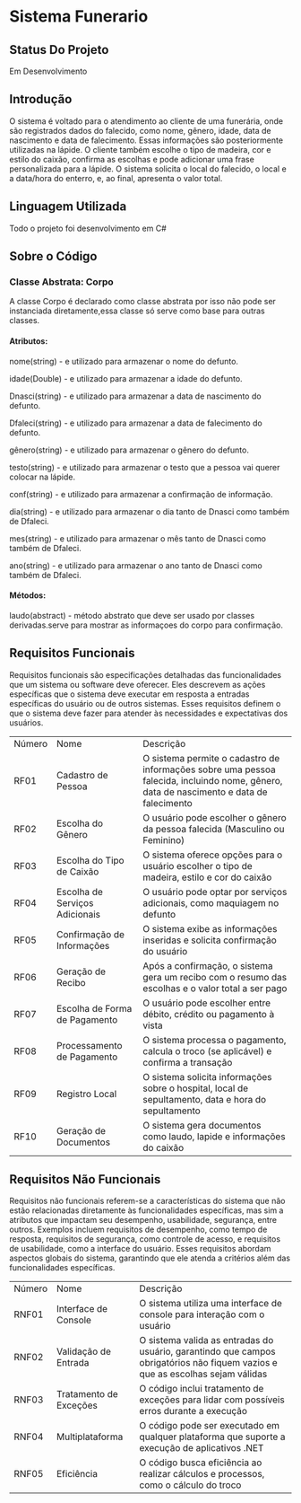 # Sistema Funerario

## Status Do Projeto 

Em Desenvolvimento 

## Introdução

O sistema é voltado para o atendimento ao cliente de uma funerária, onde são registrados dados do falecido, como nome, gênero, idade, data de nascimento e data de falecimento. Essas informações são posteriormente utilizadas na lápide. O cliente também escolhe o tipo de madeira, cor e estilo do caixão, confirma as escolhas e pode adicionar uma frase personalizada para a lápide. O sistema solicita o local do falecido, o local e a data/hora do enterro, e, ao final, apresenta o valor total.

## Linguagem Utilizada

Todo o projeto foi desenvolvimento em C#

## Sobre o Código

### Classe Abstrata: Corpo

A classe Corpo é declarado como classe abstrata por isso não pode ser instanciada diretamente,essa classe só serve como base para outras classes.

#### Atributos: 

nome(string) - e utilizado para armazenar o nome do defunto.

idade(Double) - e utilizado para armazenar a idade do defunto.

Dnasci(string) - e utilizado para armazenar a data de nascimento do defunto.

Dfaleci(string) - e utilizado para armazenar a data de falecimento do defunto.

gênero(string) - e utilizado para armazenar o gênero do defunto.

testo(string) - e utilizado para armazenar o testo que a pessoa vai querer colocar na lápide.

conf(string) - e utilizado para armazenar a confirmação de informação.

dia(string) - e utilizado para armazenar o dia tanto de Dnasci como também de Dfaleci.

mes(string) - e utilizado para armazenar o mês tanto de Dnasci como também de Dfaleci.

ano(string) - e utilizado para armazenar o ano tanto de Dnasci como também de Dfaleci.

#### Métodos:

laudo(abstract) - método abstrato que deve ser usado por classes derivadas.serve para mostrar as informaçoes do corpo para confirmação.


## Requisitos Funcionais 

Requisitos funcionais são especificações detalhadas das funcionalidades que um sistema ou software deve oferecer. Eles descrevem as ações específicas que o sistema deve executar em resposta a entradas específicas do usuário ou de outros sistemas. Esses requisitos definem o que o sistema deve fazer para atender às necessidades e expectativas dos usuários.

<table>
<tr>
<td>Número</td>
<td>Nome</td>
<td>Descrição</td>
</tr>
<tr>
<td>RF01</td>
<td>Cadastro de Pessoa</td>
<td> O sistema permite o cadastro de informações sobre uma pessoa falecida, incluindo nome, gênero, data de nascimento e data de falecimento</td>
</tr>
<tr>
<td>RF02</td>
<td>Escolha do Gênero</td>
<td>O usuário pode escolher o gênero da pessoa falecida (Masculino ou Feminino)</td>
</tr>
<tr>
<td>RF03</td>
<td>Escolha do Tipo de Caixão</td>
<td>O sistema oferece opções para o usuário escolher o tipo de madeira, estilo e cor do caixão</td>
</tr>
<tr>
<td>RF04</td>
<td>Escolha de Serviços Adicionais</td>
<td>O usuário pode optar por serviços adicionais, como maquiagem no defunto</td>
</tr>
<tr>
<td>RF05</td>
<td>Confirmação de Informações</td>
<td>O sistema exibe as informações inseridas e solicita confirmação do usuário</td>
</tr>
<tr>
<td>RF06</td>
<td>Geração de Recibo</td>
<td>Após a confirmação, o sistema gera um recibo com o resumo das escolhas e o valor total a ser pago</td>
</tr>
<tr>
<td>RF07</td>
<td>Escolha de Forma de Pagamento</td>
<td>O usuário pode escolher entre débito, crédito ou pagamento à vista</td>
</tr>
<tr>
<td>RF08</td>
<td>Processamento de Pagamento</td>
<td>O sistema processa o pagamento, calcula o troco (se aplicável) e confirma a transação</td>
</tr>
<tr>
<td>RF09</td>
<td>Registro Local</td>
<td>O sistema solicita informações sobre o hospital, local de sepultamento, data e hora do sepultamento</td>
</tr>
<tr>
<td>RF10</td>
<td>Geração de Documentos</td>
<td>O sistema gera documentos como laudo, lapide e informações do caixão</td>
</tr>
</table>

## Requisitos Não Funcionais

Requisitos não funcionais referem-se a características do sistema que não estão relacionadas diretamente às funcionalidades específicas, mas sim a atributos que impactam seu desempenho, usabilidade, segurança, entre outros. Exemplos incluem requisitos de desempenho, como tempo de resposta, requisitos de segurança, como controle de acesso, e requisitos de usabilidade, como a interface do usuário. Esses requisitos abordam aspectos globais do sistema, garantindo que ele atenda a critérios além das funcionalidades específicas.

<table>
<tr>
<td>Número</td>
<td>Nome</td>
<td>Descrição</td>
</tr>
<tr>
<td>RNF01</td>
<td>Interface de Console</td>
<td>O sistema utiliza uma interface de console para interação com o usuário</td>
</tr>
<tr>
<td>RNF02</td>
<td>Validação de Entrada</td>
<td>O sistema valida as entradas do usuário, garantindo que campos obrigatórios não fiquem vazios e que as escolhas sejam válidas</td>
</tr>
<tr>
<td>RNF03</td>
<td>Tratamento de Exceções</td>
<td>O código inclui tratamento de exceções para lidar com possíveis erros durante a execução</td>
</tr>
<tr>
<td>RNF04</td>
<td>Multiplataforma</td>
<td>O código pode ser executado em qualquer plataforma que suporte a execução de aplicativos .NET</td>
</tr>
<tr>
<td>RNF05</td>
<td>Eficiência</td>
<td>O código busca eficiência ao realizar cálculos e processos, como o cálculo do troco</td>
</tr>
</table>
